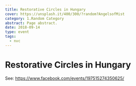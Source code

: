 ```yaml
---
title: Restorative Circles in Hungary
cover: https://unsplash.it/400/300/?random?AngelsofMist
category: 1.Random Category
abstract: Page abstract.
date: 2018-09-14
type: event
tags:
  - nvc
---
```


# Restorative Circles in Hungary

See: https://www.facebook.com/events/197515274350625/

